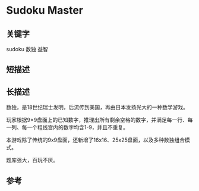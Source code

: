 # Sudoku Master

## 关键字
sudoku 数独 益智

## 短描述

## 长描述
数独，是18世纪瑞士发明，后流传到美国，再由日本发扬光大的一种数学游戏。 

玩家根据9×9盘面上的已知数字，推理出所有剩余空格的数字，并满足每一行、每一列、每一个粗线宫内的数字均含1-9，并且不重复。 

本游戏除了传统的9x9盘面，还新增了16x16、25x25盘面，以及多种数独组合模式。 

题库强大，百玩不厌。 

## 参考